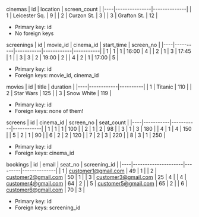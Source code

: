 cinemas
| id | location      | screen_count | 
|----|---------------|--------------|
| 1  | Leicester Sq. | 9            |
| 2  | Curzon St.    | 3            |
| 3  | Grafton St.   | 12           |

- Primary key: id
- No foreign keys

screenings
| id | movie_id | cinema_id | start_time | screen_no |
|----|----------|-----------|------------|-----------|
| 1  | 1        | 1         | 16:00      | 4         |
| 2  | 1        | 3         | 17:45      | 1         | 
| 3  | 3        | 2         | 19:00      | 2         |
| 4  | 2        | 1         | 17:00      | 5         |

- Primary key: id
- Foreign keys: movie_id, cinema_id

movies
| id | title      | duration |
|----|------------|----------|
| 1  | Titanic    | 110      |
| 2  | Star Wars  | 125      |
| 3  | Snow White | 119      |

- Primary key: id
- Foreign keys: none of them! 

screens
| id | cinema_id | screen_no | seat_count |
|----|-----------|-----------|------------|
| 1  | 1         | 1         | 100        |
| 2  | 1         | 2         | 98         | 
| 3  | 1         | 3         | 180        |
| 4  | 1         | 4         | 150        |
| 5  | 2         | 1         | 90         |
| 6  | 2         | 2         | 120        |
| 7  | 2         | 3         | 220        |
| 8  | 3         | 1         | 250        |

- Primary key: id
- Foreign keys: cinema_id 

bookings
| id | email               | seat_no | screening_id |
|----|---------------------|---------|--------------|
| 1  | customer1@gmail.com | 49      | 1            |
| 2  | customer2@gmail.com | 50      | 1            | 
| 3  | customer3@gmail.com | 25      | 4            |
| 4  | customer4@gmail.com | 64      | 2            |
| 5  | customer5@gmail.com | 65      | 2            |
| 6  | customer6@gmail.com | 70      | 3            |

- Primary key: id
- Foreign keys: screening_id 

